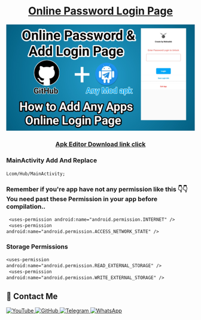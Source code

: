 <h1 align="center"><u>Online Password Login Page</u></h1>

<a href="https:" target="_blank">
  <img src="https://raw.githubusercontent.com/Masterdas/Online-Password-Login/refs/heads/main/20250522_125702.jpg" alt="Android image">
</a>

<h3 align="center"><a href="https://github.com/webappsite/Application/raw/refs/heads/main/Apk_editor/APK%20Editor.apk">Apk Editor Download link click</a></h3>


### MainActivity Add And Replace

```
Lcom/Hub/MainActivity;
```

### Remember if you're app have not any permission like this 👇👇 You need past these Permission in your app before compilation..
```
 <uses-permission android:name="android.permission.INTERNET" />
 <uses-permission android:name="android.permission.ACCESS_NETWORK_STATE" />
```
### Storage Permissions 
```
<uses-permission android:name="android.permission.READ_EXTERNAL_STORAGE" />
 <uses-permission android:name="android.permission.WRITE_EXTERNAL_STORAGE" />
```



## 📌 Contact Me  

<a href="https://youtube.com/@zerodarknexus">
  <img src="https://img.shields.io/badge/YouTube-FF0000?style=for-the-badge&logo=youtube&logoColor=white" alt="YouTube">
</a>  

<a href="https://github.com/Masterdas?tab=repositories">
  <img src="https://img.shields.io/badge/GitHub-000000?style=for-the-badge&logo=github&logoColor=white" alt="GitHub">
</a>  

<a href="https://t.me/ZeroHackNexus">
  <img src="https://img.shields.io/badge/Telegram-26A5E4?style=for-the-badge&logo=telegram&logoColor=white" alt="Telegram">
</a>  

<a href="https://chat.whatsapp.com/II35pNaN25rHqnUmqXK6ag">
  <img src="https://img.shields.io/badge/WhatsApp-25D366?style=for-the-badge&logo=whatsapp&logoColor=white" alt="WhatsApp">
</a>
